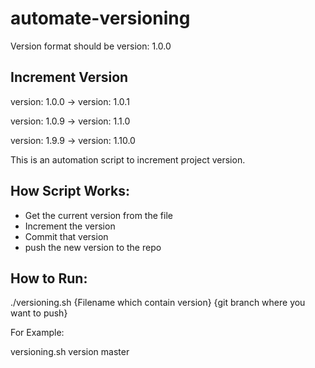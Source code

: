 # automate-versioning

Version format should be version: 1.0.0

Increment Version
--------------------------------------------------
version: 1.0.0 -> version: 1.0.1 

version: 1.0.9 -> version: 1.1.0

version: 1.9.9 -> version: 1.10.0

This is an automation script to increment project version.


How Script Works:
----------------------------------------------------
* Get the current version from the file
* Increment the version
* Commit that version 
* push the new version to the repo

How to Run:
----------------------------------------------------

./versioning.sh {Filename which contain version} {git branch where you want to push}

For Example:

versioning.sh version master